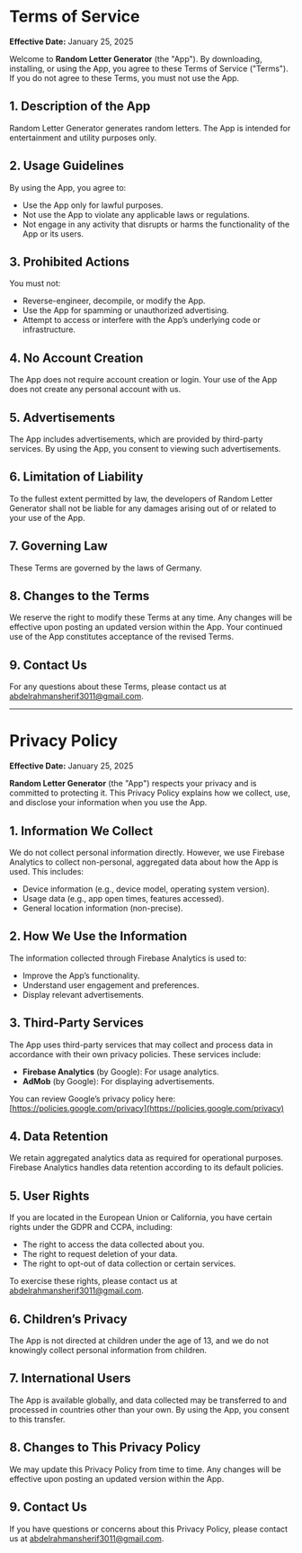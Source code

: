 # Terms of Service

**Effective Date:** January 25, 2025

Welcome to **Random Letter Generator** (the "App"). By downloading, installing, or using the App, you agree to these Terms of Service ("Terms"). If you do not agree to these Terms, you must not use the App.

## 1. **Description of the App**

Random Letter Generator generates random letters. The App is intended for entertainment and utility purposes only.

## 2. **Usage Guidelines**

By using the App, you agree to:

- Use the App only for lawful purposes.
- Not use the App to violate any applicable laws or regulations.
- Not engage in any activity that disrupts or harms the functionality of the App or its users.

## 3. **Prohibited Actions**

You must not:

- Reverse-engineer, decompile, or modify the App.
- Use the App for spamming or unauthorized advertising.
- Attempt to access or interfere with the App’s underlying code or infrastructure.

## 4. **No Account Creation**

The App does not require account creation or login. Your use of the App does not create any personal account with us.

## 5. **Advertisements**

The App includes advertisements, which are provided by third-party services. By using the App, you consent to viewing such advertisements.

## 6. **Limitation of Liability**

To the fullest extent permitted by law, the developers of Random Letter Generator shall not be liable for any damages arising out of or related to your use of the App.

## 7. **Governing Law**

These Terms are governed by the laws of Germany.

## 8. **Changes to the Terms**

We reserve the right to modify these Terms at any time. Any changes will be effective upon posting an updated version within the App. Your continued use of the App constitutes acceptance of the revised Terms.

## 9. **Contact Us**

For any questions about these Terms, please contact us at [abdelrahmansherif3011@gmail.com](mailto\:abdelrahmansherif3011@gmail.com).

---

# Privacy Policy

**Effective Date:** January 25, 2025

**Random Letter Generator** (the "App") respects your privacy and is committed to protecting it. This Privacy Policy explains how we collect, use, and disclose your information when you use the App.

## 1. **Information We Collect**

We do not collect personal information directly. However, we use Firebase Analytics to collect non-personal, aggregated data about how the App is used. This includes:

- Device information (e.g., device model, operating system version).
- Usage data (e.g., app open times, features accessed).
- General location information (non-precise).

## 2. **How We Use the Information**

The information collected through Firebase Analytics is used to:

- Improve the App’s functionality.
- Understand user engagement and preferences.
- Display relevant advertisements.

## 3. **Third-Party Services**

The App uses third-party services that may collect and process data in accordance with their own privacy policies. These services include:

- **Firebase Analytics** (by Google): For usage analytics.
- **AdMob** (by Google): For displaying advertisements.

You can review Google’s privacy policy here: [https://policies.google.com/privacy](https://policies.google.com/privacy)

## 4. **Data Retention**

We retain aggregated analytics data as required for operational purposes. Firebase Analytics handles data retention according to its default policies.

## 5. **User Rights**

If you are located in the European Union or California, you have certain rights under the GDPR and CCPA, including:

- The right to access the data collected about you.
- The right to request deletion of your data.
- The right to opt-out of data collection or certain services.

To exercise these rights, please contact us at [abdelrahmansherif3011@gmail.com](mailto\:abdelrahmansherif3011@gmail.com).

## 6. **Children’s Privacy**

The App is not directed at children under the age of 13, and we do not knowingly collect personal information from children.

## 7. **International Users**

The App is available globally, and data collected may be transferred to and processed in countries other than your own. By using the App, you consent to this transfer.

## 8. **Changes to This Privacy Policy**

We may update this Privacy Policy from time to time. Any changes will be effective upon posting an updated version within the App.

## 9. **Contact Us**

If you have questions or concerns about this Privacy Policy, please contact us at [abdelrahmansherif3011@gmail.com](mailto\:abdelrahmansherif3011@gmail.com).

